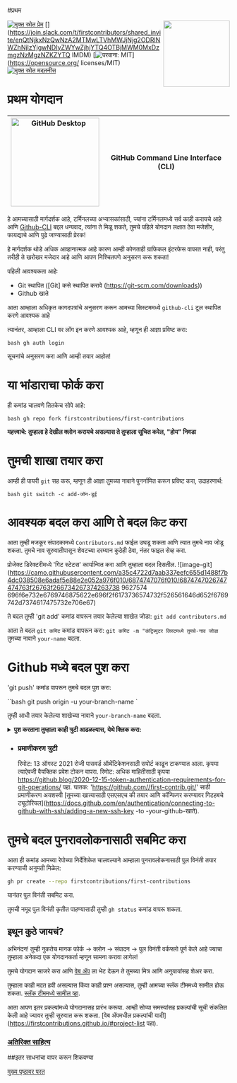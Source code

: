 #प्रथम

[![मुक्त स्रोत प्रेम](https://badges.frapsoft.com/os/v1/open-source.svg?v=103)](https://github.com/ellerbrock/open-source-badges/)
[<img align="right" width="150" src="https://firstcontributions.github.io/assets/gui-tool-tutorials/github-desktop-tutorial/join-slack-team.png">] (https://join.slack.com/t/firstcontributors/shared_invite/enQtNjkxNzQwNzA2MTMwLTVhMWJjNjg2ODRlNWZhNjIzYjgwNDIyZWYwZjhjYTQ4OTBjMWM0MxDzmgzNzMgzNZKZYTQ lMDM)
[![परवाना: MIT](https://img.shields.io/badge/License-MIT-green.svg)](https://opensource.org/ licenses/MIT)
[![मुक्त स्रोत मदतनीस](https://www.codetriage.com/roshanjossey/first-contributions/badges/users.svg)](https://www.codetriage.com/roshanjossey/first-contributions)

# प्रथम योगदान

| <img alt="GitHub Desktop" src="https://cdn.icon-icons.com/icons2/2157/PNG/512/github_git_hub_logo_icon_132878.png" width="200"> | GitHub Command Line Interface (CLI) |
| ------------------------------------------------------------------------------------------------------------------------------- | ----------------------------------- |

हे आमच्यासाठी मार्गदर्शक आहे, टर्मिनलच्या अभ्यासकांसाठी, ज्यांना टर्मिनलमध्ये सर्व काही करायचे आहे आणि [Github-CLI](https://cli.github.com/) बद्दल धन्यवाद, त्यांना ते मिळू शकते, तुमचे पहिले योगदान लक्षात ठेवा मजेशीर, फायद्याचे आणि पुढे जाण्यासाठी प्रेरक!

हे मार्गदर्शक थोडे अधिक आव्हानात्मक आहे कारण आम्ही कोणताही ग्राफिकल इंटरफेस वापरत नाही, परंतु तरीही ते खरोखर मजेदार आहे आणि आपण निश्चितपणे अनुसरण करू शकता!

पहिली आवश्यकता आहेः

- Git स्थापित ([Git] कसे स्थापित करावे (https://git-scm.com/downloads))
- Github खाते

आता आम्हाला अधिकृत कागदपत्रांचे अनुसरण करून आमच्या सिस्टममध्ये `github-cli` टूल स्थापित करणे आवश्यक आहे

त्यानंतर, आम्हाला CLI वर लॉग इन करणे आवश्यक आहे, म्हणून ही आज्ञा प्रविष्ट करा:

`bash
gh auth login
`

सूचनांचे अनुसरण करा आणि आम्ही तयार आहोत!

# या भांडाराचा फोर्क करा

ही कमांड चालवणे तितकेच सोपे आहे:

`bash
gh repo fork firstcontributions/first-contributions
`

**महत्त्वाचे: तुम्हाला हे देखील क्लोन करायचे असल्यास ते तुम्हाला सूचित करेल, "होय" निवडा**

# तुमची शाखा तयार करा

आम्ही ही पायरी `git` सह करू, म्हणून ही आज्ञा तुमच्या नावाने पुनर्नामित करून प्रविष्ट करा, उदाहरणार्थ:

`bash
git switch -c add-जॉन-डूई
`

# आवश्यक बदल करा आणि ते बदल `किट` करा

आता तुम्ही मजकूर संपादकामध्ये `Contributors.md` फाईल उघडू शकता आणि त्यात तुमचे नाव जोडू शकता. तुमचे नाव सुरुवातीपासून शेवटच्या दरम्यान कुठेही ठेवा, नंतर फाइल सेव्ह करा.

प्रोजेक्ट डिरेक्टरीमध्ये 'गिट स्टेटस' कार्यान्वित करा आणि तुम्हाला बदल दिसतील.
![image-git](https://camo.githubusercontent.com/a35c4722d7aab337eefc655d1488f7b4dc038508e6adaf5e88e2e052a976f010/6874747076f010/6874747026747474763f26763f266734267374263738 9627574 696f6e732e6769746875622e696f2f6173736574732f526561646d652f6769742d7374617475732e706e67)

ते बदल तुम्ही 'git add' कमांड वापरून तयार केलेल्या शाखेत जोडा:
`git add contributors.md`

आता ते बदल `git कमिट` कमांड वापरून करा: `git कमिट -m "कंट्रिब्युटर लिस्टमध्ये तुमचे-नाव जोडा` तुमच्या नावाने `your-name` बदला.

# Github मध्ये बदल पुश करा

'git push' कमांड वापरून तुमचे बदल पुश करा:

``bash
git push origin -u your-branch-name
`

तुम्ही आधी तयार केलेल्या शाखेच्या नावाने `your-branch-name` बदला.

<details><summary> <strong>पुश करताना तुम्हाला काही त्रुटी आढळल्यास, येथे क्लिक करा:</strong></summary></details>

- ### प्रमाणीकरण त्रुटी
  रिमोट: 13 ऑगस्ट 2021 रोजी पासवर्ड ऑथेंटिकेशनसाठी सपोर्ट काढून टाकण्यात आला. कृपया त्याऐवजी वैयक्तिक प्रवेश टोकन वापरा. रिमोट: अधिक माहितीसाठी कृपया https://github.blog/2020-12-15-token-authentication-requirements-for-git-operations/ पहा. घातक: 'https://github.com//first-contrib.git/' साठी प्रमाणीकरण अयशस्वी
  [तुमच्या खात्यासाठी एसएसएच की तयार आणि कॉन्फिगर करण्यावर गिटहबचे ट्यूटोरियल](https://docs.github.com/en/authentication/connecting-to-github-with-ssh/adding-a-new-ssh-key -to -your-github-खाते).

# तुमचे बदल पुनरावलोकनासाठी सबमिट करा

आता ही कमांड आमच्या रेपोच्या निर्देशिकेत चालवल्याने आम्हाला पुनरावलोकनासाठी पुल विनंती तयार करण्याची अनुमती मिळेल:

```bash
gh pr create --repo firstcontributions/first-contributions
```

यानंतर पुल विनंती सबमिट करा.

तुमची नमूद पुल विनंती कृतीत पाहण्यासाठी तुम्ही `gh status` कमांड वापरू शकता.

## इथून कुठे जायचं?

अभिनंदन! तुम्ही नुकतेच मानक फोर्क -> क्लोन -> संपादन -> पुल विनंती वर्कफ्लो पूर्ण केले आहे ज्याचा तुम्हाला अनेकदा एक योगदानकर्ता म्हणून सामना करावा लागेल!

तुमचे योगदान साजरे करा आणि [वेब ॲप](https://firstcontributions.github.io/#social-share) ला भेट देऊन ते तुमच्या मित्र आणि अनुयायांसह शेअर करा.

तुम्हाला काही मदत हवी असल्यास किंवा काही प्रश्न असल्यास, तुम्ही आमच्या स्लॅक टीममध्ये सामील होऊ शकता. [स्लॅक टीममध्ये सामील व्हा](https://join.slack.com/t/firstcontributors/shared_invite/zt-vchl8cde-S0KstI_jyCcGEEj7rSTQiA).

आता आपण इतर प्रकल्पांमध्ये योगदानासह प्रारंभ करूया. आम्ही सोप्या समस्यांसह प्रकल्पांची सूची संकलित केली आहे ज्यावर तुम्ही सुरुवात करू शकता. [वेब ॲपमधील प्रकल्पांची यादी](https://firstcontributions.github.io/#project-list पहा).

### [अतिरिक्त साहित्य](additional-material/git_workflow_scenarios/additional-material.md)

##इतर साधनांचा वापर करून शिकवण्या

[मुख्य पृष्ठावर परत](https://github.com/firstcontributions/first-contributions#tutorials-using-other-tools)

